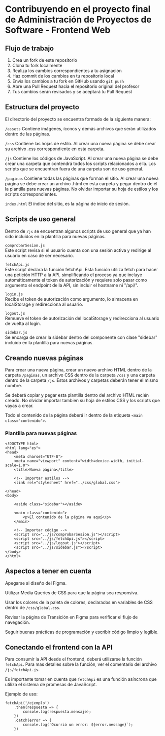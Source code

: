 # Contribuyendo en el proyecto final de Administración de Proyectos de Software - Frontend Web

## Flujo de trabajo

1. Crea un fork de este repositorio
2. Clona tu fork localmente
3. Realiza los cambios correspondientes a tu asignación
4. Haz commit de los cambios en tu repositorio local
5. Envía los cambios a tu fork en GitHub usando `git push`
6. Abre una Pull Request hacía el repositorio original del profesor
7. Tus cambios serán revisados y se aceptará tu Pull Request

## Estructura del proyecto

El directorio del proyecto se encuentra formado de la siguiente manera:

`/assets`
Contiene imágenes, íconos y demás archivos que serán utilizados dentro de las páginas.

`/css`
Contiene las hojas de estilo. Al crear una nueva página se debe crear su archivo .css correspondiente en esta carpeta.

`/js`
Contiene los códigos de JavaScript. Al crear una nueva página se debe crear una carpeta que contendrá todos los scripts relacionados a ella. Los scripts que se encuentran fuera de una carpeta son de uso general.

`/paginas`
Contiene todas las páginas que forman el sitio. Al crear una nueva página se debe crear un archivo .html en esta carpeta y pegar dentro de él la plantilla para nuevas páginas. No olvidar importar su hoja de estilos y los scripts correspondientes.

`index.html`
El índice del sitio, es la página de inicio de sesión.

## Scripts de uso general

Dentro de `/js` se encuentran algunos scripts de uso general que ya han sido incluídos en la plantilla para nuevas páginas.

`comprobarSesion.js`<br>
Este script revisa si el usuario cuenta con una sesión activa y redirige al usuario en caso de ser necesario.

`fetchApi.js`<br>
Este script declara la función fetchApi. Esta función utiliza fetch para hacer una petición HTTP a la API, simplificando el proceso ya que incluye automáticamente el token de autorización y requiere solo pasar como argumento el endpoint de la API, sin incluir el hostname ni "/api/".

`login.js`<br>
Recibe el token de autorización como argumento, lo almacena en localStorage y redirecciona al usuario.

`logout.js`<br>
Remueve el token de autorización del localStorage y redirecciona al usuario de vuelta al login.

`sidebar.js`<br>
Se encarga de crear la sidebar dentro del componente con clase "sidebar" incluido en la plantilla para nuevas páginas.

## Creando nuevas páginas

Para crear una nueva página, crear un nuevo archivo HTML dentro de la carpeta `/paginas`, un archivo CSS dentro de la carpeta `/css` y una carpeta dentro de la carpeta `/js`. Estos archivos y carpetas deberán tener el mismo nombre.

Se deberá copiar y pegar esta plantilla dentro del archivo HTML recién creado. No olvidar importar tambien su hoja de estilos CSS y los scripts que vayas a crear.

Todo el contenido de la página deberá ir dentro de la etiqueta `<main class="contenido">`.

### Plantilla para nuevas páginas

    <!DOCTYPE html>
    <html lang="es">
    <head>
        <meta charset="UTF-8">
        <meta name="viewport" content="width=device-width, initial-scale=1.0">
        <title>Nueva página</title>

        <!-- Importar estilos -->
        <link rel="stylesheet" href="../css/global.css">
        
    </head>
    <body>

        <aside class="sidebar"></aside>

        <main class="contenido">
            <p>El contenido de la página va aquí</p>
        </main>

        <!-- Importar código -->
        <script src="../js/comprobarSesion.js"></script>
        <script src="../js/fetchApi.js"></script>
        <script src="../js/logout.js"></script>
        <script src="../js/sidebar.js"></script>
    </body>
    </html>

## Aspectos a tener en cuenta

Apegarse al diseño del Figma.

Utilizar Media Queries de CSS para que la página sea responsiva.

Usar los colores de la paleta de colores, declarados en variables de CSS dentro de `/css/global.css`.

Revisar la página de Transición en Figma para verificar el flujo de navegación.

Seguir buenas prácticas de programación y escribir código limpio y legible.


## Conectando el frontend con la API

Para consumir la API desde el frontend, deberá utilizarse la función `fetchApi`. Para mas detalles sobre la función, ver el comentario del archivo `/js/fetchApi.js`.

Es importante tomar en cuenta que `fetchApi` es una función asíncrona que utiliza el sistema de promesas de JavaScript.

Ejemplo de uso:

    fetchApi('/ejemplo')
        .then(respuesta => {
            console.log(respuesta.mensaje);
        })
        .catch(error => {
            console.log(`Ocurrió un error: ${error.message}`);
        })